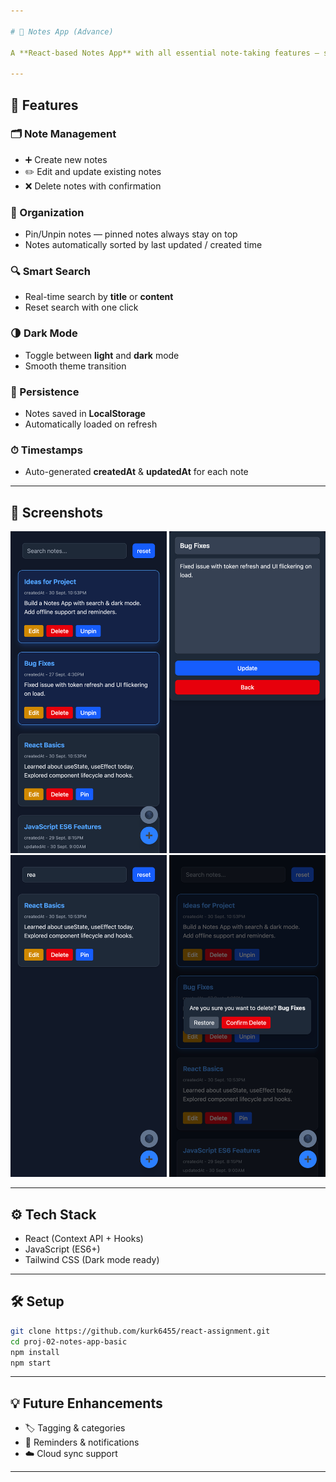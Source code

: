 ```yaml
---

# 📝 Notes App (Advance)

A **React-based Notes App** with all essential note-taking features — search, pinning, dark mode, and persistent storage — wrapped in a clean and minimal UI.

---
```


## 🚀 Features

### 🗂 Note Management

* ➕ Create new notes
* ✏️ Edit and update existing notes
* ❌ Delete notes with confirmation

### 📌 Organization

* Pin/Unpin notes — pinned notes always stay on top
* Notes automatically sorted by last updated / created time

### 🔍 Smart Search

* Real-time search by **title** or **content**
* Reset search with one click

### 🌗 Dark Mode

* Toggle between **light** and **dark** mode
* Smooth theme transition

### 💾 Persistence

* Notes saved in **LocalStorage**
* Automatically loaded on refresh

### ⏱ Timestamps

* Auto-generated **createdAt** & **updatedAt** for each note

---

## 📱 Screenshots

<p align="center">
  <img src="./src/assets/landingPage.png" alt="Landing Page" width="250"/>
  <img src="./src/assets/add-edit.png" alt="Add/Edit Note" width="250"/>
  <img src="./src/assets/search.png" alt="Search Notes" width="250"/>
  <img src="./src/assets/deleteConfirmation.png" alt="Delete Confirmation" width="250"/>
</p>

---

## ⚙️ Tech Stack

* React (Context API + Hooks)
* JavaScript (ES6+)
* Tailwind CSS (Dark mode ready)

---

## 🛠 Setup

```bash
git clone https://github.com/kurk6455/react-assignment.git
cd proj-02-notes-app-basic
npm install
npm start
```

---

## 💡 Future Enhancements

* 🏷 Tagging & categories
* 🔔 Reminders & notifications
* ☁️ Cloud sync support

---